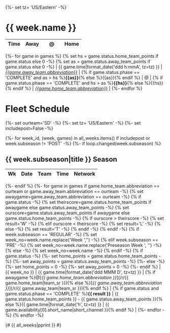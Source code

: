 {%- set tz= 'US/Eastern' -%}
# {{ week.name }}

| Time | Away |   |  @  |   | Home |
|:-----|:----:|--:|:---:|:--|:----:|
{%- for game in games %}
{% set hs = game.status.home_team_points if game.status else 0 -%}
{% set as = game.status.away_team_points if game.status else 0 -%}
| {{ game.time|format_date('ddd h:mmA', tz=tz) }} | [*{{game.away_team.abbreviation}}*](/r/{{game.away_team|team_sr}}) | {% if game.status.phase == 'COMPLETE' and as > hs %}**{{as}}**{% else %}{{as}}{% endif %} | @ | {% if game.status.phase == 'COMPLETE' and hs > as %}**{{hs}}**{% else %}{{hs}}{% endif %} | [*{{game.home_team.abbreviation}}*](/r/{{game.home_team|team_sr}}) |
{%- endfor %}

# Fleet Schedule
{%- set ourteam='SD' -%}
{%- set tz= 'US/Eastern' -%}
{%- set includepost=False -%}

{%- for week_id, (week, games) in all_weeks.items() if includepost or week.subseason != 'POST' -%}
    {%- if loop.changed(week.subseason) %}

## {{ week.subseason|title }} Season

| Wk | Date | Team | Time | Network |
|:--:|:-----|-----:|:----:|:-------:|
{%- endif %}
    {%- for game in games if game.home_team.abbreviation == ourteam or game.away_team.abbreviation == ourteam -%}
        {% set awaygame=game.away_team.abbreviation == ourteam -%}
        {% if game.status -%}
        {% set theirscore=game.status.home_team_points if awaygame else game.status.away_team_points -%}
        {% set ourscore=game.status.away_team_points if awaygame else game.status.home_team_points -%}
        {% if ourscore > theirscore -%}
        {% set result='W' -%}
        {% elif ourscore < theirscore -%}
        {% set result='L' -%}
        {% else -%}
        {% set result='T' -%}
        {% endif -%}
        {% endif -%}
        {% if week.subseason == 'REGULAR' -%}
            {% set week_no=week.name.replace('Week ','') -%}
        {% elif week.subseason == 'PRE' -%}
            {% set week_no=week.name.replace('Preseason Week ', '') -%}
        {% else -%}
            {% set week_no=week.name -%}
        {% endif -%}
        {% if game.status -%}
            {%- set home_points = game.status.home_team_points -%}
            {%- set away_points = game.status.away_team_points -%}
        {%- else -%}
            {%- set home_points = 0 -%}
            {%- set away_points = 0 -%}
        {%- endif %}
| {{ week_no }} | {{ game.time|format_date('ddd MMM D', tz=tz) }} | {% if awaygame %}@[*{{ game.home_team.abbreviation }}*](/r/{{ game.home_team|team_sr }}){% else %}[*{{ game.away_team.abbreviation }}*](/r/{{ game.away_team|team_sr }}){% endif %} | {% if game.status and game.status.phase == 'COMPLETE' %}**{{ result }}** | {{ game.status.home_team_points }} - {{ game.status.away_team_points }}{% else %}{{ game.time|format_date('h', tz=tz) }} | {{ game.availability[0].short_name|short_channel }}{% endif %} |
    {%- endfor -%}
{% endfor -%}

{# {{ all_weeks|pprint }} #}
